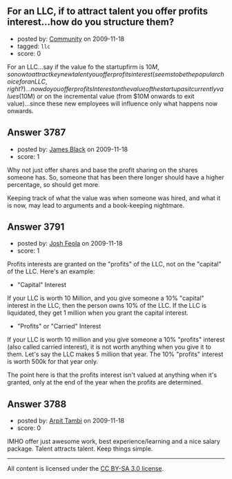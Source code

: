 ## For an LLC, if to attract talent you offer profits interest...how do you structure them?

- posted by: [Community](https://stackexchange.com/users/-1/-1-community) on 2009-11-18
- tagged: `llc`
- score: 0

For an LLC...say if the value fo the startupfirm is $10M, so now to attract key new talent you offer profits interest (seems to be the popular choice for an LLC, right?)...now do you offer profits Interest on the value of the startup as it currently values ($10M) or on the incremental value (from $10M onwards to exit value)...since these new employees will influence only what happens now onwards.




## Answer 3787

- posted by: [James Black](https://stackexchange.com/users/-1/1074-james-black) on 2009-11-18
- score: 1

Why not just offer shares and base the profit sharing on the shares someone has. So, someone that has been there longer should have a higher percentage, so should get more.

Keeping track of what the value was when someone was hired, and what it is now, may lead to arguments and a book-keeping nightmare.


## Answer 3791

- posted by: [Josh Feola](https://stackexchange.com/users/-1/1444-josh-feola) on 2009-11-18
- score: 1

Profits interests are granted on the "profits" of the LLC, not on the "capital" of the LLC. Here's an example:

- "Capital" Interest

If your LLC is worth 10 Million, and you give someone a 10% "capital" interest in the LLC, then the person owns 10% of the LLC. If the LLC is liquidated, they get 1 million when you grant the capital interest.

- "Profits" or "Carried" Interest

If your LLC is worth 10 million and you give someone a 10% "profits" interest (also called carried interest), it is not worth anything when you give it to them. Let's say the LLC makes 5 million that year. The 10% "profits" interest is worth 500k for that year only.

The point here is that the profits interest isn't valued at anything when it's granted, only at the end of the year when the profits are determined.


## Answer 3788

- posted by: [Arpit Tambi](https://stackexchange.com/users/-1/309-arpit-tambi) on 2009-11-18
- score: 0

IMHO offer just awesome work, best experience/learning and a nice salary package. Talent attracts talent. Keep things simple.



---

All content is licensed under the [CC BY-SA 3.0 license](https://creativecommons.org/licenses/by-sa/3.0/).
